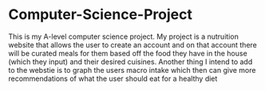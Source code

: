 # Computer-Science-Project
This is my A-level computer science project.
My project is a nutruition website that allows the user to create an account and on that account there will be curated meals for them based off the food they have in the house (which they input) and their desired cuisines. Another thing I intend to add to the webstie is to graph the users macro intake which then can give more recommendations of what the user should eat for a healthy diet

